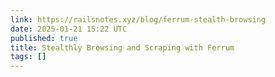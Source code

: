 ```yaml
---
link: https://railsnotes.xyz/blog/ferrum-stealth-browsing
date: 2025-01-21 15:22 UTC
published: true
title: Stealthly Browsing and Scraping with Ferrum
tags: []
---
```




